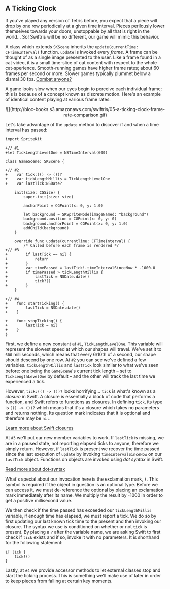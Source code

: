 ## A Ticking Clock

If you've played any version of Tetris before, you expect that a piece will drop by one row periodically at a given time interval. Pieces perilously lower themselves towards your doom, unstoppable by all that is right in the world… So! Swiftris will be no different, our game will mimic this behavior.

A class which extends `SKScene` inherits the `update(currentTime: CFTimeInterval)` function. `update` is invoked every *frame.* A frame can be thought of as a single image presented to the user. Like a frame found in a cat video, it is a small time-slice of cat content with respect to the whole cat-sperience. Smooth-running games have higher frame rates; about 60 frames per second or more. Slower games typically plummet below a dismal 30 fps. [Combat anyone?](http://en.wikipedia.org/wiki/Combat_(video_game))

A game looks slow when our eyes begin to perceive each individual frame; this is because of a concept known as discrete motion. Here's an example of identical content playing at various frame rates:

<center>![](http://bloc-books.s3.amazonaws.com/swiftris/05-a-ticking-clock-frame-rate-comparison.gif)</center>

Let's take advantage of the `update` method to discover if and when a time interval has passed:

```obj-c(GameScene.swift)
import SpriteKit

+// #1
+let TickLengthLevelOne = NSTimeInterval(600)

class GameScene: SKScene {

+// #2
+    var tick:(() -> ())?
+    var tickLengthMillis = TickLengthLevelOne
+    var lastTick:NSDate?

    init(size: CGSize) {
        super.init(size: size)

        anchorPoint = CGPoint(x: 0, y: 1.0)

        let background = SKSpriteNode(imageNamed: "background")
        background.position = CGPoint(x: 0, y: 0)
        background.anchorPoint = CGPoint(x: 0, y: 1.0)
        addChild(background)
    }

    override func update(currentTime: CFTimeInterval) {
        /* Called before each frame is rendered */
+// #3
+        if lastTick == nil {
+            return
+        }
+        var timePassed = lastTick!.timeIntervalSinceNow * -1000.0
+        if timePassed > tickLengthMillis {
+            lastTick = NSDate.date()
+            tick?()
+        }
    }

+// #4
+    func startTicking() {
+        lastTick = NSDate.date()
+    }

+    func stopTicking() {
+        lastTick = nil
+    }
}
```

First, we define a new constant at `#1`, `TickLengthLevelOne`. This variable will represent the slowest speed at which our shapes will travel. We've set it to `600` milliseconds, which means that every 6/10th of a second, our shape should descend by one row. At `#2` you can see we've defined a few variables. `tickLengthMillis` and `lastTick` look similar to what we've seen before: one being the `GameScene`'s current tick length – set to `TickLengthLevelOne` by default – and the other will track the last time we experienced a tick.

However, `tick:(() -> ())?` looks horrifying… `tick` is what's known as a *closure* in Swift. A closure is essentially a block of code that performs a function, and Swift refers to functions as  closures. In defining `tick`, its type is `(() -> ())?` which means that it's a closure which takes no parameters and returns nothing. Its question mark indicates that it is optional and therefore may be `nil`.

[Learn more about Swift closures](https://developer.apple.com/library/prerelease/ios/documentation/swift/conceptual/swift_programming_language/Closures.html)

At `#3` we'll put our new member variables to work. If `lastTick` is missing, we are in a paused state, not reporting elapsed ticks to anyone, therefore we simply return. However, if `lastTick` is present we recover the time passed since the last execution of `update` by invoking `timeIntervalSinceNow` on our `lastTick` object. Functions on objects are invoked using *dot syntax* in Swift.

[Read more about dot-syntax](https://developer.apple.com/library/prerelease/ios/documentation/Swift/Conceptual/Swift_Programming_Language/ClassesAndStructures.html)

What's special about our invocation here is the exclamation mark, `!`. This symbol is required if the object in question is an optional type. Before we can access it, we must de-reference the optional by placing an exclamation mark immediately after its name. We multiply the result by -1000 in order to get a positive millisecond value.

We then check if the time passed has exceeded our `tickLengthMillis` variable, if enough time has elapsed, we must report a tick. We do so by first updating our last known tick time to the present and then invoking our closure. The syntax we use is conditioned on whether or not `tick` is present. By placing a `?` after the variable name, we are asking Swift to first check if `tick` exists and if so, invoke it with no parameters. It is shorthand for the following statement:

```obj-c
if tick {
    tick!()
}
```

Lastly, at `#4` we provide accessor methods to let external classes stop and start the ticking process. This is something we'll make use of later in order to keep pieces from falling at certain key moments.
